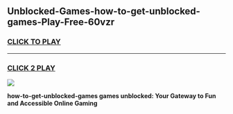 
## Unblocked-Games-how-to-get-unblocked-games-Play-Free-60vzr
<h3>
<a href="https://premium76.site?title=how-to-get-unblocked-games&ref=23A">CLICK TO PLAY</a></h3>
<hr>

<h3>
<a href="https://premium76.site?title=how-to-get-unblocked-games&ref=23A">CLICK 2 PLAY</a>
  
</h3>

<a href="https://premium76.site?title=how-to-get-unblocked-games&ref=23A"><img src="https://clearcache.store/games.png"></a>


**how-to-get-unblocked-games games unblocked: Your Gateway to Fun and Accessible Online Gaming**
